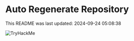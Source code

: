 # Auto Regenerate Repository

This README was last updated: 2024-09-24 05:08:38

 ![TryHackMe](https://tryhackme.com/badge/533634)